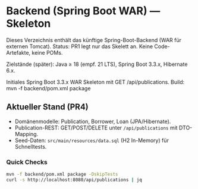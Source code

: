 # Backend (Spring Boot WAR) — Skeleton
Dieses Verzeichnis enthält das künftige Spring-Boot-Backend (WAR für externen Tomcat).
Status: PR1 legt nur das Skelett an. Keine Code-Artefakte, keine POMs.

Zielstände (später): Java ≥ 18 (empf. 21 LTS), Spring Boot 3.3.x, Hibernate 6.x.

Initiales Spring Boot 3.3.x WAR Skeleton mit GET /api/publications.
Build: mvn -f backend/pom.xml package

## Aktueller Stand (PR4)
- Domänenmodelle: Publication, Borrower, Loan (JPA/Hibernate).
- Publication-REST: GET/POST/DELETE unter `/api/publications` mit DTO-Mapping.
- Seed-Daten: `src/main/resources/data.sql` (H2 In-Memory) für Schnelltests.

### Quick Checks
```bash
mvn -f backend/pom.xml package -DskipTests
curl -s http://localhost:8080/api/publications | jq
```

